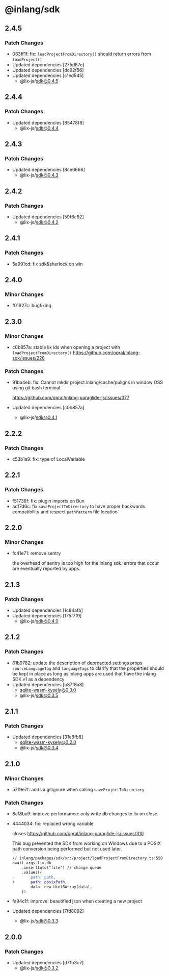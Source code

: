 # @inlang/sdk

## 2.4.5

### Patch Changes

- 083ff1f: fix: `loadProjectFromDirectory()` should return errors from `loadProject()`
- Updated dependencies [275d87e]
- Updated dependencies [dc92f56]
- Updated dependencies [c1ed545]
  - @lix-js/sdk@0.4.5

## 2.4.4

### Patch Changes

- Updated dependencies [85478f8]
  - @lix-js/sdk@0.4.4

## 2.4.3

### Patch Changes

- Updated dependencies [8ce6666]
  - @lix-js/sdk@0.4.3

## 2.4.2

### Patch Changes

- Updated dependencies [59f6c92]
  - @lix-js/sdk@0.4.2

## 2.4.1

### Patch Changes

- 5a991cd: fix sdk&sherlock on win

## 2.4.0

### Minor Changes

- f01927c: bugfixing

## 2.3.0

### Minor Changes

- c0b857a: stable lix ids when opening a project with `loadProjectFromDirectory()` https://github.com/opral/inlang-sdk/issues/228

### Patch Changes

- 91ba4eb: fix: Cannot mkdir project.inlang/cache/puligns in window OSS using git bash terminal

  https://github.com/opral/inlang-paraglide-js/issues/377

- Updated dependencies [c0b857a]
  - @lix-js/sdk@0.4.1

## 2.2.2

### Patch Changes

- c53b1a9: fix: type of LocalVariable

## 2.2.1

### Patch Changes

- f51736f: fix: plugin imports on Bun
- adf7d6c: fix `saveProjectToDirectory` to have proper backwards compatibility and respect `pathPattern` file location`

## 2.2.0

### Minor Changes

- fc41e71: remove sentry

  the overhead of sentry is too high for the inlang sdk. errors that occur are eventually reported by apps.

## 2.1.3

### Patch Changes

- Updated dependencies [1c84afb]
- Updated dependencies [175f7f9]
  - @lix-js/sdk@0.4.0

## 2.1.2

### Patch Changes

- 61b9782: update the description of depreacted settings props `sourceLanguageTag` and `languageTags` to clarify that the properties should be kept in place as long as inlang apps are used that have the inlang SDK v1 as a dependency
- Updated dependencies [b87f8a8]
  - sqlite-wasm-kysely@0.3.0
  - @lix-js/sdk@0.3.5

## 2.1.1

### Patch Changes

- Updated dependencies [31e8fb8]
  - sqlite-wasm-kysely@0.2.0
  - @lix-js/sdk@0.3.4

## 2.1.0

### Minor Changes

- 57f9e7f: adds a gitignore when calling `saveProjectToDirectory`

### Patch Changes

- 8af8ba9: improve performance: only write db changes to lix on close
- 4444034: fix: replaced wrong variable

  closes https://github.com/opral/inlang-paraglide-js/issues/310

  This bug prevented the SDK from working on Windows due to a POSIX path conversion being performed but not used later.

  ```diff
  // inlang/packages/sdk/src/project/loadProjectFromDirectory.ts:550
  await args.lix.db
      .insertInto("file") // change queue
      .values({
  -       path: path,
  +       path: posixPath,
          data: new Uint8Array(data),
      })
  ```

- fa94c1f: improve: beautified json when creating a new project
- Updated dependencies [7fd8092]
  - @lix-js/sdk@0.3.3

## 2.0.0

### Patch Changes

- Updated dependencies [d71b3c7]
  - @lix-js/sdk@0.3.2
